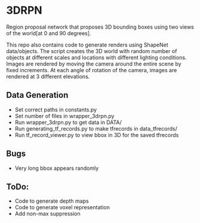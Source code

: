# 3DRPN
Region proposal network that proposes 3D bounding boxes using two views of
the world[at 0 and 90 degrees]. 

This repo also contains code to generate renders using ShapeNet data/objects. The script creates the 3D world with random number of objects at different scales and locations with different lighting conditions. Images are rendered by moving the camera around the entire scene by fixed increments. At each angle of rotation of the camera, images are rendered at 3 different elevations. 


## Data Generation
* Set correct paths in constants.py
* Set number of files in wrapper_3drpn.py
* Run wrapper_3drpn.py to get data in DATA/
* Run generating_tf_records.py to make tfrecords in data_tfrecords/
* Run tf_record_viewer.py to view bbox in 3D for the saved tfrecords


## Bugs

* Very long bbox appears randomly

## ToDo:

* Code to generate depth maps <br />
* Code to generate voxel representation<br />
* Add non-max suppression<br />


